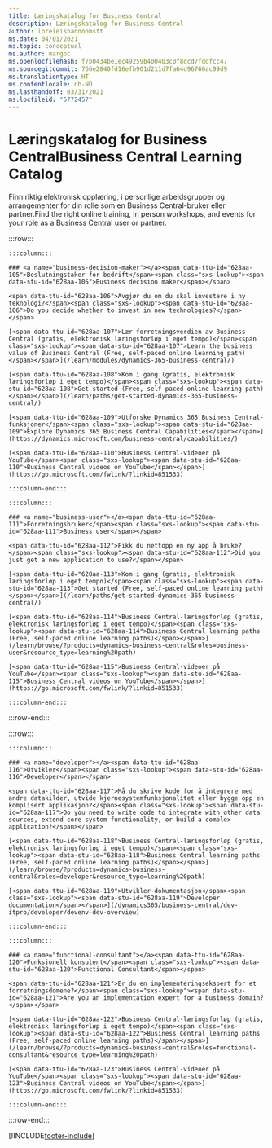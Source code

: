 ```yaml
---
title: Læringskatalog for Business Central
description: Læringskatalog for Business Central
author: loreleishannonmsft
ms.date: 04/01/2021
ms.topic: conceptual
ms.author: margoc
ms.openlocfilehash: f7b0434be1ec49259b400403c0f8dcd7fddfcc47
ms.sourcegitcommit: 766e2840fd16efb901d211d7fa64d96766ac99d9
ms.translationtype: HT
ms.contentlocale: nb-NO
ms.lasthandoff: 03/31/2021
ms.locfileid: "5772457"
---
```

# <a name="business-central-learning-catalog"></a><span data-ttu-id="628aa-103">Læringskatalog for Business Central</span><span class="sxs-lookup"><span data-stu-id="628aa-103">Business Central Learning Catalog</span></span>

<span data-ttu-id="628aa-104">Finn riktig elektronisk opplæring, i personlige arbeidsgrupper og arrangementer for din rolle som en Business Central-bruker eller partner.</span><span class="sxs-lookup"><span data-stu-id="628aa-104">Find the right online training, in person workshops, and events for your role as a Business Central user or partner.</span></span>

:::row:::

    :::column:::

    ### <a name="business-decision-maker"></a><span data-ttu-id="628aa-105">Beslutningstaker for bedrift</span><span class="sxs-lookup"><span data-stu-id="628aa-105">Business decision maker</span></span>

    <span data-ttu-id="628aa-106">Avgjør du om du skal investere i ny teknologi?</span><span class="sxs-lookup"><span data-stu-id="628aa-106">Do you decide whether to invest in new technologies?</span></span> 

    [<span data-ttu-id="628aa-107">Lær forretningsverdien av Business Central (gratis, elektronisk læringsforløp i eget tempo)</span><span class="sxs-lookup"><span data-stu-id="628aa-107">Learn the business value of Business Central (Free, self-paced online learning path)</span></span>](/learn/modules/dynamics-365-business-central/)

    [<span data-ttu-id="628aa-108">Kom i gang (gratis, elektronisk læringsforløp i eget tempo)</span><span class="sxs-lookup"><span data-stu-id="628aa-108">Get started (Free, self-paced online learning path)</span></span>](/learn/paths/get-started-dynamics-365-business-central/)

    [<span data-ttu-id="628aa-109">Utforske Dynamics 365 Business Central-funksjoner</span><span class="sxs-lookup"><span data-stu-id="628aa-109">Explore Dynamics 365 Business Central Capabilities</span></span>](https://dynamics.microsoft.com/business-central/capabilities/)

    [<span data-ttu-id="628aa-110">Business Central-videoer på YouTube</span><span class="sxs-lookup"><span data-stu-id="628aa-110">Business Central videos on YouTube</span></span>](https://go.microsoft.com/fwlink/?linkid=851533)

    :::column-end:::

    :::column:::

    ### <a name="business-user"></a><span data-ttu-id="628aa-111">Forretningsbruker</span><span class="sxs-lookup"><span data-stu-id="628aa-111">Business user</span></span>

    <span data-ttu-id="628aa-112">Fikk du nettopp en ny app å bruke?</span><span class="sxs-lookup"><span data-stu-id="628aa-112">Did you just get a new application to use?</span></span> 

    [<span data-ttu-id="628aa-113">Kom i gang (gratis, elektronisk læringsforløp i eget tempo)</span><span class="sxs-lookup"><span data-stu-id="628aa-113">Get started (Free, self-paced online learning path)</span></span>](/learn/paths/get-started-dynamics-365-business-central/)

    [<span data-ttu-id="628aa-114">Business Central-læringsforløp (gratis, elektronisk læringsforløp i eget tempo)</span><span class="sxs-lookup"><span data-stu-id="628aa-114">Business Central learning paths (Free, self-paced online learning paths)</span></span>](/learn/browse/?products=dynamics-business-central&roles=business-user&resource_type=learning%20path)

    [<span data-ttu-id="628aa-115">Business Central-videoer på YouTube</span><span class="sxs-lookup"><span data-stu-id="628aa-115">Business Central videos on YouTube</span></span>](https://go.microsoft.com/fwlink/?linkid=851533)

    :::column-end:::

:::row-end:::

:::row:::

    :::column:::

    ### <a name="developer"></a><span data-ttu-id="628aa-116">Utvikler</span><span class="sxs-lookup"><span data-stu-id="628aa-116">Developer</span></span>

    <span data-ttu-id="628aa-117">Må du skrive kode for å integrere med andre datakilder, utvide kjernesystemfunksjonalitet eller bygge opp en komplisert applikasjon?</span><span class="sxs-lookup"><span data-stu-id="628aa-117">Do you need to write code to integrate with other data sources, extend core system functionality, or build a complex application?</span></span>

    [<span data-ttu-id="628aa-118">Business Central-læringsforløp (gratis, elektronisk læringsforløp i eget tempo)</span><span class="sxs-lookup"><span data-stu-id="628aa-118">Business Central learning paths (Free, self-paced online learning paths)</span></span>](/learn/browse/?products=dynamics-business-central&roles=developer&resource_type=learning%20path)

    [<span data-ttu-id="628aa-119">Utvikler-dokumentasjon</span><span class="sxs-lookup"><span data-stu-id="628aa-119">Developer documentation</span></span>](/dynamics365/business-central/dev-itpro/developer/devenv-dev-overview)

    :::column-end:::

    :::column:::

    ### <a name="functional-consultant"></a><span data-ttu-id="628aa-120">Funksjonell konsulent</span><span class="sxs-lookup"><span data-stu-id="628aa-120">Functional Consultant</span></span>
    
    <span data-ttu-id="628aa-121">Er du en implementeringsekspert for et forretningsdomene?</span><span class="sxs-lookup"><span data-stu-id="628aa-121">Are you an implementation expert for a business domain?</span></span> 

    [<span data-ttu-id="628aa-122">Business Central-læringsforløp (gratis, elektronisk læringsforløp i eget tempo)</span><span class="sxs-lookup"><span data-stu-id="628aa-122">Business Central learning paths (Free, self-paced online learning paths)</span></span>](/learn/browse/?products=dynamics-business-central&roles=functional-consultant&resource_type=learning%20path)

    [<span data-ttu-id="628aa-123">Business Central-videoer på YouTube</span><span class="sxs-lookup"><span data-stu-id="628aa-123">Business Central videos on YouTube</span></span>](https://go.microsoft.com/fwlink/?linkid=851533)

    :::column-end:::

:::row-end:::


[!INCLUDE[footer-include](../includes/footer-banner.md)]